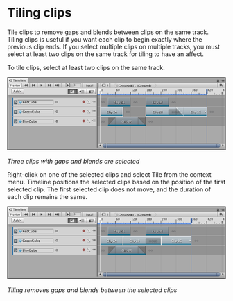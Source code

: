 # Tiling clips

Tile clips to remove gaps and blends between clips on the same track. Tiling clips is useful if you want each clip to
begin exactly where the previous clip ends. If you select multiple clips on multiple tracks, you must select at least
two clips on the same track for tiling to have an affect.

To tile clips, select at least two clips on the same track.

![Three clips with gaps and blends are selected](images/timeline_clips_tile_selection.png)

_Three clips with gaps and blends are selected_

Right-click on one of the selected clips and select Tile from the context menu. Timeline positions the selected clips
based on the position of the first selected clip. The first selected clip does not move, and the duration of each clip
remains the same.

![Tiling removes gaps and blends between the selected clips](images/timeline_clips_tile_result.png)

_Tiling removes gaps and blends between the selected clips_

